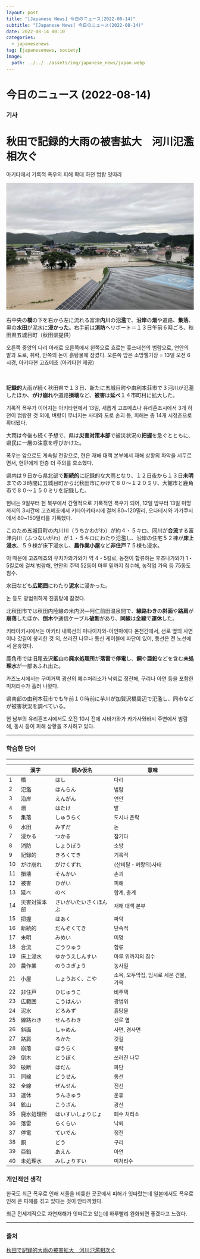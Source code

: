 ```yaml
---
layout: post
title: "[Japanese News] 今日のニュース(2022-08-14)"
subtitle: "[Japanese News] 今日のニュース(2022-08-14)"
date: 2022-08-14 00:10
categories:
  - japanesenews
tag: [japanesenews, society]
image:
  path: ../../../assets/img/japanese_news/japan.webp
---
```


# 今日のニュース (2022-08-14)

### 기사

# **秋田で記録的大雨の被害拡大　河川氾濫相次ぐ**

아키타에서 기록적 폭우의 피해 확대 하천 범람 잇따라

![heavy-rain.png](../../assets/img/japanese_news/2022-08-14-jn-news/heavy-rain.png)

右中央の**橋**の下を右から左に流れる富津**内川**の**氾濫**で、**沿岸**の**畑**や道路、**集落**、奥の**水田**が泥水に**浸かった**。右手前は**消防**ヘリポート＝１３日午前６時ごろ、秋田県五城目町（秋田県提供）

오른쪽 중앙의 다리 아래로 오른쪽에서 왼쪽으로 흐르는 훗쓰내천의 범람으로, 연안의 밭과 도로, 취락, 안쪽의 논이 흙탕물에 잠겼다. 오른쪽 앞은 소방헬기장 = 13일 오전 6시경, 아키타현 고죠메초 (아키타현 제공) <br><br><br>

**記録的**大雨が続く秋田県で１３日、新たに五城目町や由利本荘市で３河川が氾濫したほか、**がけ崩れ**や道路**損壊**など、**被害**は**延べ**１４市町村に拡大した。

기록적 폭우가 이어지는 아키타현에서 13일, 새롭게 고죠메쵸나 유리혼조시에서 3개 하천이 범람한 것 외에, 벼랑이 무너지는 사태와 도로 손괴 등, 피해는 총 14개 시정촌으로 확대됐다.

大雨は今後も続く予想で、県は**災害対策本部**で被災状況の**把握**を急ぐとともに、県民に一層の注意を呼びかけた。

폭우는 앞으로도 계속될 전망으로, 현은 재해 대책 본부에서 재해 상황의 파악을 서두르면서, 현민에게 한층 더 주의를 호소했다.

県内は９日から県北部で**断続的**に記録的な大雨となり、１２日夜から１３日**未明**までの３時間に五城目町から北秋田市にかけて８０～１２０ミリ、大館市と鹿角市で８０～１５０ミリを記録した。

현내는 9일부터 현 북부에서 간헐적으로 기록적인 폭우가 되어, 12일 밤부터 13일 미명까지의 3시간에 고죠메쵸에서 키타아키타시에 걸쳐 80~120밀리, 오다테시와 가가쿠시에서 80~150밀리를 기록했다.

このため五城目町の内川川（うちかわがわ）が約４・５キロ、同川が**合流**する富津内川（ふつないがわ）が１・５キロにわたり氾濫し、沿岸の住宅５２棟が**床上浸水**、５９棟が床下浸水し、**農作業小屋**など**非住戸**７５棟も浸水。

이 때문에 고죠메쵸의 우치카와가와가 약 4・5킬로, 동천이 합류하는 후츠나가와가 1・5킬로에 걸쳐 범람해, 연안의 주택 52동이 마루 밑까지 침수해, 농작업 가옥 등 75동도 침수.

水田なども**広範囲**にわたり**泥水**に浸かった。

논 등도 광범위하게 진흙탕에 잠겼다.

北秋田市では秋田内陸線の米内沢―阿仁前田温泉間で、**線路わき**の**斜面**や**路肩**が**崩落**したほか、**倒木**や通信ケーブル**破断**があり、**同線**は**全線**で**運休**した。

키타아키시에서는 아키타 내륙선의 미나이자와-아인마에다 온천간에서, 선로 옆의 사면이나 갓길이 붕괴한 것 외, 쓰러진 나무나 통신 케이블에 파단이 있어, 동선은 전 노선에서 운휴했다.

鹿角市では旧尾去沢**鉱山**の**廃水処理所**が**落雷**で**停電**し、**銅**や**亜鉛**などを含む**未処理水**が一部あふれ出た。

카즈노시에서는 구미거택 광산의 폐수처리소가 낙뢰로 정전해, 구리나 아연 등을 포함한 미처리수가 흘러 나왔다.

県南部の由利本荘市でも午前１０時前に芋川が加賀沢橋周辺で氾濫し、同市などが被害状況を調べている。

현 남부의 유리혼조시에서도 오전 10시 전에 시바가와가 카가사와바시 주변에서 범람해, 동시 등이 피해 상황을 조사하고 있다.

---

### 학습한 단어

---

|  | 漢字 | 読み仮名 | 意味 |
| --- | --- | --- | --- |
| 1 | 橋 | はし | 다리 |
| 2 | 氾濫 | はんらん | 범람 |
| 3 | 沿岸 | えんがん | 연안 |
| 4 | 畑 | はたけ | 밭 |
| 5 | 集落 | しゅうらく | 도시나 촌락 |
| 6 | 水田 | みずだ | 논 |
| 7 | 浸かる | つかる | 잠기다 |
| 8 | 消防 | しょうぼう | 소방 |
| 9 | 記録的 | きろくてき | 기록적 |
| 10 | がけ崩れ | がけくずれ | (산비탈・벼랑의)사태 |
| 11 | 損壊 | そんかい | 손괴 |
| 12 | 被害 | ひがい | 피해 |
| 13 | 延べ | のべ | 합계, 총계 |
| 14 | 災害対策本部 | さいがいたいさくほんぶ | 재해 대책 본부 |
| 15 | 把握 | はあく | 파악 |
| 16 | 断続的 | だんぞくてき | 단속적 |
| 17 | 未明 | みめい | 미명 |
| 18 | 合流 | ごうりゅう | 합류 |
| 19 | 床上浸水 | ゆかうえしんすい | 마루 위까지의 침수 |
| 20 | 農作業 | のうさぎょう | 농사일 |
| 21 | 小屋 | しょうおく、こや | 소옥, 오두막집, 임시로 세운 건물, 가옥 |
| 22 | 非住戸 | ひじゅうこ | 비주택 |
| 23 | 広範囲 | こうはんい | 광범위 |
| 24 | 泥水 | どろみず | 흙탕물 |
| 25 | 線路わき | せんろわき | 선로 옆 |
| 26 | 斜面 | しゃめん | 사면, 경사면 |
| 27 | 路肩 | ろかた | 갓길 |
| 28 | 崩落 | ほうらく | 붕락 |
| 29 | 倒木 | とうぼく | 쓰러진 나무 |
| 30 | 破断 | はだん | 파단 |
| 31 | 同線 | どうせん | 동선 |
| 32 | 全線 | ぜんせん | 전선 |
| 33 | 運休 | うんきゅう | 운휴 |
| 34 | 鉱山 | こうざん | 광산 |
| 35 | 廃水処理所 | はいすいしょりじょ | 폐수 처리소 |
| 36 | 落雷 | らくらい | 낙뢰 |
| 37 | 停電 | ていでん | 정전 |
| 38 | 銅 | どう | 구리 |
| 39 | 亜鉛 | あえん | 아연 |
| 40 | 未処理水 | みしょりすい | 미처리수 |

### 개인적인 생각

한국도 최근 폭우로 인해 서울을 비롯한 곳곳에서 피해가 잇따랐는데 일본에서도 폭우로 인해 큰 피해를 겪고 있다는 것이 안타까웠다.

최근 전세계적으로 자연재해가 잇따르고 있는데 하루빨리 완화되면 좋겠다고 느꼈다.

---

### 출처

[秋田で記録的大雨の被害拡大　河川氾濫相次ぐ](https://www.iza.ne.jp/article/20220813-B7TOFFJW7FMW5HSG6I7R3TSEAM/)
